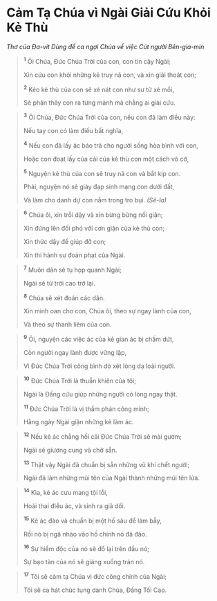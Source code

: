 # Cảm Tạ Chúa vì Ngài Giải Cứu Khỏi Kẻ Thù
*Thơ của Ða-vít Dùng để ca ngợi Chúa về việc Cút người Bên-gia-min*

> <sup><b>1</b></sup> Ôi Chúa, Ðức Chúa Trời của con, con tin cậy Ngài;
> 
> Xin cứu con khỏi những kẻ truy nã con, và xin giải thoát con;
> 
> <sup><b>2</b></sup> Kẻo kẻ thù của con sẽ xé nát con như sư tử xé mồi,
> 
> Sẽ phân thây con ra từng mảnh mà chẳng ai giải cứu.
>


> <sup><b>3</b></sup> Ôi Chúa, Ðức Chúa Trời của con, nếu con đã làm điều này:
> 
> Nếu tay con có làm điều bất nghĩa,
> 
> <sup><b>4</b></sup> Nếu con đã lấy ác báo trả cho người sống hòa bình với con,
> 
> Hoặc con đoạt lấy của cải của kẻ thù con một cách vô cớ,
> 
> <sup><b>5</b></sup> Nguyện kẻ thù của con sẽ truy nã con và bắt kịp con.
> 
> Phải, nguyện nó sẽ giày đạp sinh mạng con dưới đất,
> 
> Và làm cho danh dự con nằm trong tro bụi. *(Sê-la)*
>


> <sup><b>6</b></sup> Chúa ôi, xin trỗi dậy và xin bừng bừng nổi giận;
> 
> Xin đứng lên đối phó với cơn giận của kẻ thù con;
> 
> Xin thức dậy để giúp đỡ con;
> 
> Xin thi hành sự đoán phạt của Ngài.
>


> <sup><b>7</b></sup> Muôn dân sẽ tụ họp quanh Ngài;
> 
> Ngài sẽ từ trời cao trở lại.
> 
> <sup><b>8</b></sup> Chúa sẽ xét đoán các dân.
> 
> Xin minh oan cho con, Chúa ôi, theo sự ngay lành của con,
> 
> Và theo sự thanh liêm của con.
>


> <sup><b>9</b></sup> Ôi, nguyện các việc ác của kẻ gian ác bị chấm dứt,
> 
> Còn người ngay lành được vững lập,
> 
> Vì Ðức Chúa Trời công bình dò xét lòng dạ loài người.
>


> <sup><b>10</b></sup> Ðức Chúa Trời là thuẫn khiên của tôi;
> 
> Ngài là Ðấng cứu giúp những người có lòng ngay thật.
> 
> <sup><b>11</b></sup> Ðức Chúa Trời là vị thẩm phán công minh;
> 
> Hằng ngày Ngài giận những kẻ làm ác.
>


> <sup><b>12</b></sup> Nếu kẻ ác chẳng hối cải Ðức Chúa Trời sẽ mài gươm;
> 
> Ngài sẽ giương cung và chờ sẵn.
> 
> <sup><b>13</b></sup> Thật vậy Ngài đã chuẩn bị sẵn những vũ khí chết người;
> 
> Ngài đã làm những mũi tên của Ngài thành những mũi tên lửa.
>


> <sup><b>14</b></sup> Kìa, kẻ ác cưu mang tội lỗi,
> 
> Hoài thai điều ác, và sinh ra giả dối.
> 
> <sup><b>15</b></sup> Kẻ ác đào và chuẩn bị một hố sâu để làm bẫy,
> 
> Rồi nó bị ngã nhào vào hố chính nó đã đào.
> 
> <sup><b>16</b></sup> Sự hiểm độc của nó sẽ đổ lại trên đầu nó;
> 
> Sự bạo tàn của nó sẽ giáng xuống trán nó.
>


> <sup><b>17</b></sup> Tôi sẽ cảm tạ Chúa vì đức công chính của Ngài;
> 
> Tôi sẽ ca hát chúc tụng danh Chúa, Ðấng Tối Cao.
>